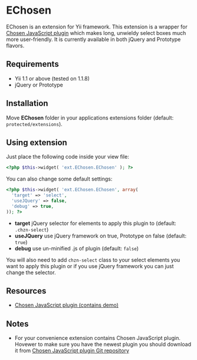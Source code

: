 EChosen
=======

EChosen is an extension for Yii framework. This extension is a wrapper for [Chosen JavaScript plugin](http://harvesthq.github.com/chosen/ "Chosen JavaScript plugin") which makes long, unwieldy select boxes much more user-friendly. It is currently available in both jQuery and Prototype flavors.

Requirements
------------

* Yii 1.1 or above (tested on 1.1.8)
* jQuery or Prototype

Installation
------------

Move **EChosen** folder in your applications extensions folder (default: `protected/extensions`).

Using extension
---------------

Just place the following code inside your view file:

```php
<?php $this->widget( 'ext.EChosen.EChosen' ); ?>
```

You can also change some default settings:

```php
<?php $this->widget( 'ext.EChosen.EChosen', array(
  'target' => 'select',
  'useJQuery' => false,
  'debug' => true,
)); ?>
```

* **target** jQuery selector for elements to apply this plugin to (default: `.chzn-select`)
* **useJQuery** use jQuery framework on true, Prototype on false (default: `true`)
* **debug** use un-minified .js of plugin (default: `false`)

You will also need to add `chzn-select` class to your select elements you want to apply this plugin or if you use jQuery framework you can just change the selector.

Resources
---------

* [Chosen JavaScript plugin (contains demo)](http://harvesthq.github.com/chosen/ "Chosen JavaScript plugin")

Notes
-----

* For your convenience extension contains Chosen JavaScript plugin. Hovewer to make sure you have the newest plugin you should download it from [Chosen JavaScript plugin Git repository](https://github.com/harvesthq/chosen/ "Chosen JavaScript plugin Git repository")